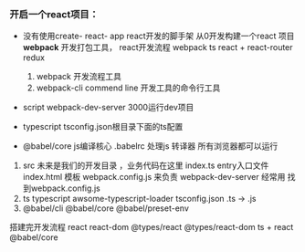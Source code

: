 ### 开启一个react项目：
- 没有使用create- react- app  react开发的脚手架
  从0开发构建一个react 项目**webpack**  开发打包工具，
  react开发流程  webpack  ts
    react + react-router redux
    1. webpack 开发流程工具
    2. webpack-cli commend line 开发工具的命令行工具 
- script webpack-dev-server 3000运行dev项目

- typescript tsconfig.json根目录下面的ts配置

- @babel/core js编译核心 
  .babelrc 处理js 转译器 所有浏览器都可以运行 

1. src 未来是我们的开发目录 ，业务代码在这里
    index.ts entry入口文件
    index.html 模板 
    webpack.config.js  来负责 webpack-dev-server 经常用 找到webpack.config.js
2. ts typescript  awsome-typescript-loader tsconfig.json 
    .ts -> .js
3. @babel/cli  @babel/core  @babel/preset-env

搭建完开发流程
react react-dom
@types/react @types/react-dom   ts + react  @babel/core